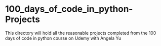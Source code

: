 # 100_days_of_code_in_python-Projects
This directory will hold all the reasonable projects completed from the 100 days of code in python course on Udemy with Angela Yu
